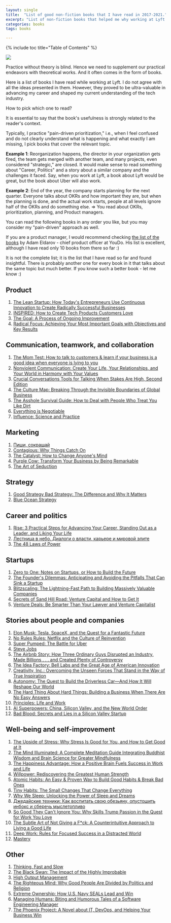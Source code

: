 ```yaml
---
layout: single
title:  "List of good non-fiction books that I have read in 2017-2021."
excerpt: "List of non-fiction books that helped me why working at Lyft (2017-2021)."
categories: books
tags: books

---
```

{% include toc title="Table of Contents" %}

![](https://habrastorage.org/webt/jk/qg/6u/jkqg6ubasaugi97a17s4m4zuz9m.jpeg)


Practice without theory is blind. Hence we need to supplement our practical endeavors with theoretical works. And it often comes in the form of books.

Here is a list of books I have read while working at Lyft. I do not agree with all the ideas presented in them. However, they proved to be ultra-valuable in advancing my career and shaped my current understanding of the tech industry.

How to pick which one to read? 

It is essential to say that the book's usefulness is strongly related to the reader's context.   

Typically, I practice "pain-driven prioritization," i.e., when I feel confused and do not clearly understand what is happening and what exactly I am missing, I pick books that cover the relevant topic.

**Example 1**: Reorganization happens, the director in your organization gets fired, the team gets merged with another team, and many projects, even considered "strategic," are closed. It would make sense to read something about "Career, Politics" and a story about a similar company and the challenges it faced. Say, when you work at Lyft, a book about Lyft would be great, but the book about Uber will also work.

**Example 2**: End of the year, the company starts planning for the next quarter. Everyone talks about OKRs and how important they are, but when the planning is done, and the actual work starts, people at all levels ignore half of the OKRs and do something else. => You read about OKRs, prioritization, planning, and Product managers. 

You can read the following books in any order you like, but you may consider my "pain-driven" approach as well.

If you are a product manager, I would recommend checking [the list of the books](https://ternaus.blog/books/2021/03/17/PM-track.html) by Adam Eldarov - chief product officer at YouDo. His list is excellent, although I have read only 10 books from there so far :)

It is not the complete list; it is the list that I have read so far and found insightful. There is probably another one for every book in it that talks about the same topic but much better. If you know such a better book - let me know :)


## Product

1. [The Lean Startup: How Today's Entrepreneurs Use Continuous Innovation to Create Radically Successful Businesses](https://amzn.to/3sva8nj)
2. [INSPIRED: How to Create Tech Products Customers Love](https://amzn.to/2XFGNLE)
3. [The Goal: A Process of Ongoing Improvement](https://amzn.to/3ggQpD2)
4. [Radical Focus: Achieving Your Most Important Goals with Objectives and Key Results](https://amzn.to/3ggpbwh)

## Communication, teamwork, and collaboration

1. [The Mom Test: How to talk to customers & learn if your business is a good idea when everyone is lying to you](https://amzn.to/3z1xZ0d)
2. [Nonviolent Communication: Create Your Life, Your Relationships, and Your World in Harmony with Your Values](https://amzn.to/3D1gC2g)
3. [Crucial Conversations Tools for Talking When Stakes Are High, Second Edition](https://amzn.to/3k7Hl4p)
4. [The Culture Map: Breaking Through the Invisible Boundaries of Global Business](https://amzn.to/3xVHKvK)
5. [The Asshole Survival Guide: How to Deal with People Who Treat You Like Dirt](https://amzn.to/3moHVNM)
6. [Everything is Negotiable](https://amzn.to/3meFI7N)
7. [Influence: Science and Practice](https://amzn.to/3mgBlZH)

## Marketing

1. [Пиши, сокращай](https://amzn.to/2W1vaOM)
2. [Contagious: Why Things Catch On](https://amzn.to/3mhS0vW)
3. [The Catalyst: How to Change Anyone's Mind](https://amzn.to/3z3Yxhp)
4. [Purple Cow: Transform Your Business by Being Remarkable](https://www.goodreads.com/book/show/641604.Purple_Cow)
5. [The Art of Seduction](https://amzn.to/3ggSKxO)

## Strategy

1. [Good Strategy Bad Strategy: The Difference and Why It Matters](https://amzn.to/3mg4X9H)
2. [Blue Ocean Strategy](https://amzn.to/3y1VjJZ)

## Career and politics
1. [Rise: 3 Practical Steps for Advancing Your Career, Standing Out as a Leader, and Liking Your Life](https://amzn.to/3j0vRjN)
2. [Лестница в небо. Диалоги о власти, карьере и мировой элите](https://amzn.to/3D0AXEL)
3. [The 48 Laws of Power](https://amzn.to/3iZXtpi)

## Startups
1. [Zero to One: Notes on Startups, or How to Build the Future](https://amzn.to/2WbcJHl)
2. [The Founder's Dilemmas: Anticipating and Avoiding the Pitfalls That Can Sink a Startup](https://amzn.to/3j13IJn)
3. [Blitzscaling: The Lightning-Fast Path to Building Massively Valuable Companies](https://amzn.to/3xW2GTr)
4. [Secrets of Sand Hill Road: Venture Capital and How to Get It](https://amzn.to/3ggZ6Nu)
5. [Venture Deals: Be Smarter Than Your Lawyer and Venture Capitalist](https://amzn.to/3z2En7A)

## Stories about people and companies

1. [Elon Musk: Tesla, SpaceX, and the Quest for a Fantastic Future](https://amzn.to/3xVPVbm)
2. [No Rules Rules: Netflix and the Culture of Reinvention](https://amzn.to/3AYCs4i)
3. [Super Pumped: The Battle for Uber](https://amzn.to/3k8t3Av)
4. [Steve Jobs](https://amzn.to/3j0l2hA)
5. [The Airbnb Story: How Three Ordinary Guys Disrupted an Industry, Made Billions . . . and Created Plenty of Controversy](https://amzn.to/3k7rhj6)
6. [The Idea Factory: Bell Labs and the Great Age of American Innovation](https://amzn.to/3z3L0GP)
7. [Creativity, Inc.: Overcoming the Unseen Forces That Stand in the Way of True Inspiration](https://amzn.to/3swMarF)
8. [Autonomy: The Quest to Build the Driverless Car—And How It Will Reshape Our World](https://amzn.to/3miHvbU)
9. [The Hard Thing About Hard Things: Building a Business When There Are No Easy Answers](https://amzn.to/2XKzWkd)
10. [Principles: Life and Work](https://amzn.to/3iWP7Pg)
11. [AI Superpowers: China, Silicon Valley, and the New World Order](https://amzn.to/3AXjqeG)
12. [Bad Blood: Secrets and Lies in a Silicon Valley Startup](https://amzn.to/3k31jgG)
 
## Well-being and self-improvement
1. [The Upside of Stress: Why Stress Is Good for You, and How to Get Good at It](https://amzn.to/3ATH9wq)
2. [The Mind Illuminated: A Complete Meditation Guide Integrating Buddhist Wisdom and Brain Science for Greater Mindfulness](https://amzn.to/3B9PA79)
3. [The Happiness Advantage: How a Positive Brain Fuels Success in Work and Life](https://amzn.to/3CYBIhz)
4. [Willpower: Rediscovering the Greatest Human Strength](https://amzn.to/2XGf25D)
5. [Atomic Habits: An Easy & Proven Way to Build Good Habits & Break Bad Ones](https://amzn.to/3k8vKSD)
6. [Tiny Habits: The Small Changes That Change Everything](https://amzn.to/3mhF3T6)
7. [Why We Sleep: Unlocking the Power of Sleep and Dreams](https://amzn.to/37UC6PS)
8. [Джедайские техники: Как воспитать свою обезьяну, опустошить инбокс и сберечь мыслетопливо](https://amzn.to/2XAEbOV)
9. [So Good They Can't Ignore You: Why Skills Trump Passion in the Quest for Work You Love](https://amzn.to/3j0nW5Y)
10. [The Subtle Art of Not Giving a F*ck: A Counterintuitive Approach to Living a Good Life](https://amzn.to/2UxBUmF)
11. [Deep Work: Rules for Focused Success in a Distracted World](https://amzn.to/2XAErgR)
12. [Mastery](https://amzn.to/2WcIobf)

## Other
1. [Thinking, Fast and Slow](https://amzn.to/3DbMXn4)
2. [The Black Swan: The Impact of the Highly Improbable](https://amzn.to/3y4QzTU)
3. [High Output Management](https://amzn.to/3iZ1J8n)
4. [The Righteous Mind: Why Good People Are Divided by Politics and Religion](https://amzn.to/3B9QMr9)
5. [Extreme Ownership: How U.S. Navy SEALs Lead and Win](https://amzn.to/3kbyAGs)
6. [Managing Humans: Biting and Humorous Tales of a Software Engineering Manager](https://amzn.to/3iZ23UD)
7. [The Phoenix Project: A Novel about IT, DevOps, and Helping Your Business Win](https://amzn.to/3D059zU)

